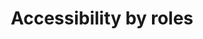---
layout: redirect.njk
permalink: false
hideInSitemap: true
tags: level2
key: roles_en
title: Accessibility by roles
redirect: /en/accessibility/roles/product-owner/
parent: accessibility_en
order: 1
---